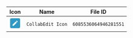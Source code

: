 | Icon | Name | File ID |
| ---  | ---  | ---     |
| ![](CollabEdit%20Icon.png) | `CollabEdit Icon` | `6085536064946281551` |
